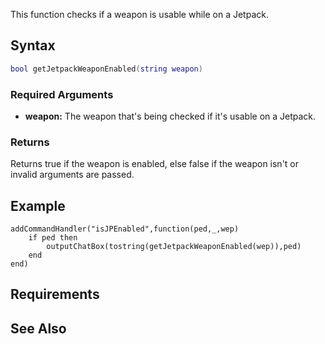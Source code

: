 This function checks if a weapon is usable while on a Jetpack.

Syntax
------

``` lua
bool getJetpackWeaponEnabled(string weapon)
```

### Required Arguments

-   **weapon:** The weapon that's being checked if it's usable on a Jetpack.

### Returns

Returns true if the weapon is enabled, else false if the weapon isn't or invalid arguments are passed.

Example
-------

    addCommandHandler("isJPEnabled",function(ped,_,wep)
        if ped then
            outputChatBox(tostring(getJetpackWeaponEnabled(wep)),ped)
        end
    end)

Requirements
------------

See Also
--------
